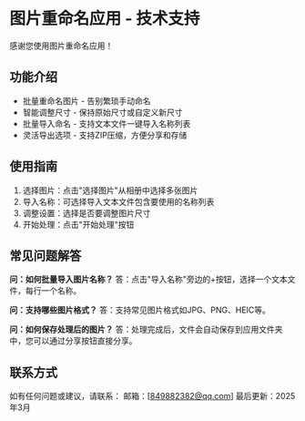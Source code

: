 # 图片重命名应用 - 技术支持

感谢您使用图片重命名应用！

## 功能介绍

- 批量重命名图片 - 告别繁琐手动命名
- 智能调整尺寸 - 保持原始尺寸或自定义新尺寸
- 批量导入命名 - 支持文本文件一键导入名称列表
- 灵活导出选项 - 支持ZIP压缩，方便分享和存储

## 使用指南

1. 选择图片：点击"选择图片"从相册中选择多张图片
2. 导入名称：可选择导入文本文件包含要使用的名称列表
3. 调整设置：选择是否要调整图片尺寸
4. 开始处理：点击"开始处理"按钮

## 常见问题解答

**问：如何批量导入图片名称？**
答：点击"导入名称"旁边的+按钮，选择一个文本文件，每行一个名称。

**问：支持哪些图片格式？**
答：支持常见图片格式如JPG、PNG、HEIC等。

**问：如何保存处理后的图片？**
答：处理完成后，文件会自动保存到应用文件夹中，您可以通过分享按钮直接分享。

## 联系方式

如有任何问题或建议，请联系：
邮箱：[849882382@qq.com]
最后更新：2025年3月

